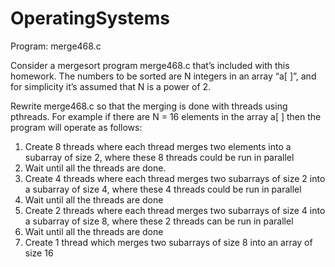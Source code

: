 # OperatingSystems

Program: merge468.c

Consider a mergesort program merge468.c that’s included with this homework.  The numbers to be sorted are N integers in an array “a[ ]”, and for simplicity it’s assumed that N is a power of 2.

Rewrite merge468.c so that the merging is done with threads using pthreads.  For example if there are N = 16 elements in the array a[ ] then the program will operate as follows:

1.	Create 8 threads where each thread merges two elements into a subarray of size 2, where these 8 threads could be run in parallel
2.	Wait until all the threads are done.
3.	Create 4 threads where each thread merges two subarrays of size 2 into a subarray of size 4, where these 4 threads could be run in parallel
4.	Wait until all the threads are done
5.	Create 2 threads where each thread merges two subarrays of size 4 into a subarray of size 8, where these 2 threads can be run in parallel
6.	Wait until all the threads are done
7.	Create 1 thread which merges two subarrays of size 8 into an array of size 16

